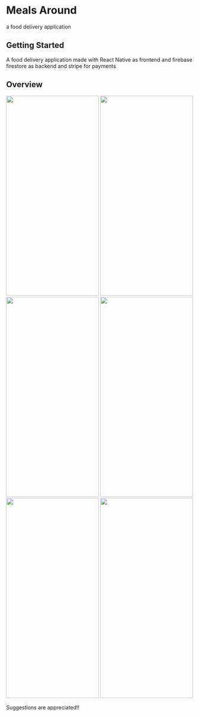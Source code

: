 # Meals Around

a food delivery application

## Getting Started

A food delivery application made with React Native as frontend and firebase firestore as backend and stripe for payments

## Overview

<img src="https://user-images.githubusercontent.com/84156356/160401709-63cf5c9f-cf44-41a5-9366-ff99ccaae170.png" width="250" height="540"/>  <img src="https://user-images.githubusercontent.com/84156356/160401787-6597e0be-6cd0-4000-9e7a-315a79eb53e4.png" width="250" height="540"/>  <img src="https://user-images.githubusercontent.com/84156356/160401792-46909180-1844-4eb0-8f5d-5d820b24ba70.png" width="250" height="540"/>  <img src="https://user-images.githubusercontent.com/84156356/160401818-e80ae62f-d6ed-431e-86d6-314c0971fa02.png" width="250" height="540"/>  <img src="https://user-images.githubusercontent.com/84156356/160401838-d966fc18-b7b8-48db-b38c-6bf5d00d14ad.png" width="250" height="540"/>  <img src="https://user-images.githubusercontent.com/84156356/160401853-023e317d-6c0a-4f81-9d08-dbbd162c30b7.png" width="250" height="540"/>

Suggestions are appreciated!!

